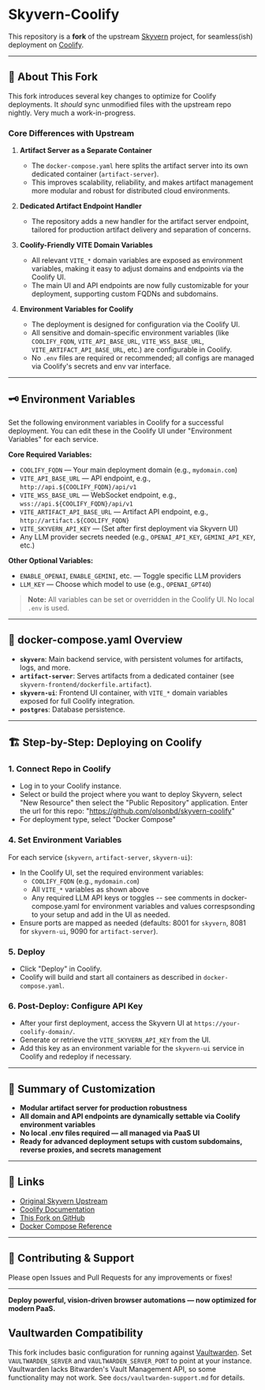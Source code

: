 # Skyvern-Coolify

This repository is a **fork** of the upstream [Skyvern](https://github.com/skyvern-ai/skyvern) project, for seamless(ish) deployment on [Coolify](https://coolify.io/). 

---

## 🚀 About This Fork

This fork introduces several key changes to optimize for Coolify deployments. It *should* sync unmodified files with the upstream repo nightly. Very much a work-in-progress.

### Core Differences with Upstream

1. **Artifact Server as a Separate Container**  
   - The `docker-compose.yaml` here splits the artifact server into its own dedicated container (`artifact-server`).  
   - This improves scalability, reliability, and makes artifact management more modular and robust for distributed cloud environments.

2. **Dedicated Artifact Endpoint Handler**  
   - The repository adds a new handler for the artifact server endpoint, tailored for production artifact delivery and separation of concerns.

3. **Coolify-Friendly VITE Domain Variables**  
   - All relevant `VITE_*` domain variables are exposed as environment variables, making it easy to adjust domains and endpoints via the Coolify UI.
   - The main UI and API endpoints are now fully customizable for your deployment, supporting custom FQDNs and subdomains.

4. **Environment Variables for Coolify**  
   - The deployment is designed for configuration via the Coolify UI.  
   - All sensitive and domain-specific environment variables (like `COOLIFY_FQDN`, `VITE_API_BASE_URL`, `VITE_WSS_BASE_URL`, `VITE_ARTIFACT_API_BASE_URL`, etc.) are configurable in Coolify.
   - No `.env` files are required or recommended; all configs are managed via Coolify's secrets and env var interface.

---

## 🗝️ **Environment Variables**

Set the following environment variables in Coolify for a successful deployment. You can edit these in the Coolify UI under "Environment Variables" for each service.

**Core Required Variables:**

- `COOLIFY_FQDN` — Your main deployment domain (e.g., `mydomain.com`)
- `VITE_API_BASE_URL` — API endpoint, e.g., `http://api.${COOLIFY_FQDN}/api/v1`
- `VITE_WSS_BASE_URL` — WebSocket endpoint, e.g., `wss://api.${COOLIFY_FQDN}/api/v1`
- `VITE_ARTIFACT_API_BASE_URL` — Artifact API endpoint, e.g., `http://artifact.${COOLIFY_FQDN}`
- `VITE_SKYVERN_API_KEY` — (Set after first deployment via Skyvern UI)
- Any LLM provider secrets needed (e.g., `OPENAI_API_KEY`, `GEMINI_API_KEY`, etc.)

**Other Optional Variables:**

- `ENABLE_OPENAI`, `ENABLE_GEMINI`, etc. — Toggle specific LLM providers
- `LLM_KEY` — Choose which model to use (e.g., `OPENAI_GPT4O`)

> **Note:** All variables can be set or overridden in the Coolify UI. No local `.env` is used.

---

## 🐳 **docker-compose.yaml Overview**

- **`skyvern`**: Main backend service, with persistent volumes for artifacts, logs, and more.  
- **`artifact-server`**: Serves artifacts from a dedicated container (see `skyvern-frontend/dockerfile.artifact`).  
- **`skyvern-ui`**: Frontend UI container, with `VITE_*` domain variables exposed for full Coolify integration.
- **`postgres`**: Database persistence.

---

## 🏗️ **Step-by-Step: Deploying on Coolify**


### 1. **Connect Repo in Coolify**

- Log in to your Coolify instance.
- Select or build the project where you want to deploy Skyvern, select "New Resource" then select the "Public Repository" application. Enter the url for this repo: "https://github.com/olsonbd/skyvern-coolify"
- For deployment type, select "Docker Compose"

### 4. **Set Environment Variables**

For each service (`skyvern`, `artifact-server`, `skyvern-ui`):

- In the Coolify UI, set the required environment variables:
  - `COOLIFY_FQDN` (e.g., `mydomain.com`)
  - All `VITE_*` variables as shown above
  - Any required LLM API keys or toggles -- see comments in docker-compose.yaml for environment variables and values correspsonding to your setup and add in the UI as needed. 
- Ensure ports are mapped as needed (defaults: 8001 for `skyvern`, 8081 for `skyvern-ui`, 9090 for `artifact-server`).

### 5. **Deploy**

- Click "Deploy" in Coolify.
- Coolify will build and start all containers as described in `docker-compose.yaml`.

### 6. **Post-Deploy: Configure API Key**

- After your first deployment, access the Skyvern UI at `https://your-coolify-domain/`.
- Generate or retrieve the `VITE_SKYVERN_API_KEY` from the UI.
- Add this key as an environment variable for the `skyvern-ui` service in Coolify and redeploy if necessary.

---

## 📝 **Summary of Customization**

- **Modular artifact server for production robustness**
- **All domain and API endpoints are dynamically settable via Coolify environment variables**
- **No local .env files required — all managed via PaaS UI**
- **Ready for advanced deployment setups with custom subdomains, reverse proxies, and secrets management**

---

## 🔗 **Links**

- [Original Skyvern Upstream](https://github.com/skyvern-ai/skyvern)
- [Coolify Documentation](https://coolify.io/docs)
- [This Fork on GitHub](https://github.com/olsonbd/skyvern-coolify)
- [Docker Compose Reference](https://docs.docker.com/compose/)

---

## 🤝 **Contributing & Support**

Please open Issues and Pull Requests for any improvements or fixes!

---

**Deploy powerful, vision-driven browser automations — now optimized for modern PaaS.**

## Vaultwarden Compatibility

This fork includes basic configuration for running against
[Vaultwarden](https://github.com/dani-garcia/vaultwarden). Set
`VAULTWARDEN_SERVER` and `VAULTWARDEN_SERVER_PORT` to point at your instance.
Vaultwarden lacks Bitwarden's Vault Management API, so some functionality may
not work. See `docs/vaultwarden-support.md` for details.
